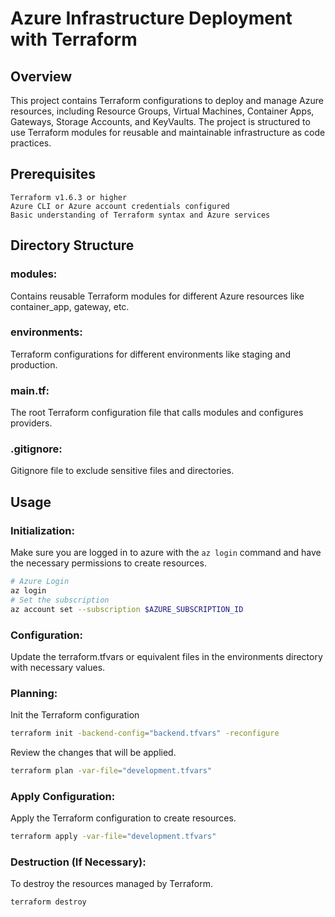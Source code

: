 # Azure Infrastructure Deployment with Terraform

## Overview

This project contains Terraform configurations to deploy and manage Azure resources, including Resource Groups, Virtual Machines, Container Apps, Gateways, Storage Accounts, and KeyVaults. The project is structured to use Terraform modules for reusable and maintainable infrastructure as code practices.

## Prerequisites
    Terraform v1.6.3 or higher
    Azure CLI or Azure account credentials configured
    Basic understanding of Terraform syntax and Azure services

## Directory Structure

### modules:
Contains reusable Terraform modules for different Azure resources like container_app, gateway, etc.
### environments:
Terraform configurations for different environments like staging and production.
### main.tf:
The root Terraform configuration file that calls modules and configures providers.
### .gitignore:
Gitignore file to exclude sensitive files and directories.

## Usage

### Initialization:
Make sure you are logged in to azure with the `az login` command and have the necessary permissions to create resources.

``` bash
# Azure Login
az login
# Set the subscription
az account set --subscription $AZURE_SUBSCRIPTION_ID
```

### Configuration:
Update the terraform.tfvars or equivalent files in the environments directory with necessary values.

### Planning:
Init the Terraform configuration
``` bash
terraform init -backend-config="backend.tfvars" -reconfigure
```

Review the changes that will be applied.
``` bash
terraform plan -var-file="development.tfvars"
```

### Apply Configuration:
Apply the Terraform configuration to create resources.

``` bash
terraform apply -var-file="development.tfvars"
```

### Destruction (If Necessary):
To destroy the resources managed by Terraform.

``` bash
terraform destroy
```
